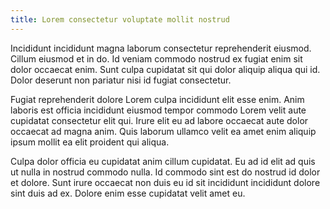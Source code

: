```yaml
---
title: Lorem consectetur voluptate mollit nostrud
---
```


Incididunt incididunt magna laborum consectetur reprehenderit eiusmod. Cillum eiusmod et in do. Id veniam commodo nostrud ex fugiat enim sit dolor occaecat enim. Sunt culpa cupidatat sit qui dolor aliquip aliqua qui id. Dolor deserunt non pariatur nisi id fugiat consectetur.

Fugiat reprehenderit dolore Lorem culpa incididunt elit esse enim. Anim laboris est officia incididunt eiusmod tempor commodo Lorem velit aute cupidatat consectetur elit qui. Irure elit eu ad labore occaecat aute dolor occaecat ad magna anim. Quis laborum ullamco velit ea amet enim aliquip ipsum mollit ea elit proident qui aliqua.

Culpa dolor officia eu cupidatat anim cillum cupidatat. Eu ad id elit ad quis ut nulla in nostrud commodo nulla. Id commodo sint est do nostrud id dolor et dolore. Sunt irure occaecat non duis eu id sit incididunt incididunt dolore sint duis ad ex. Dolore enim esse cupidatat velit amet eu.